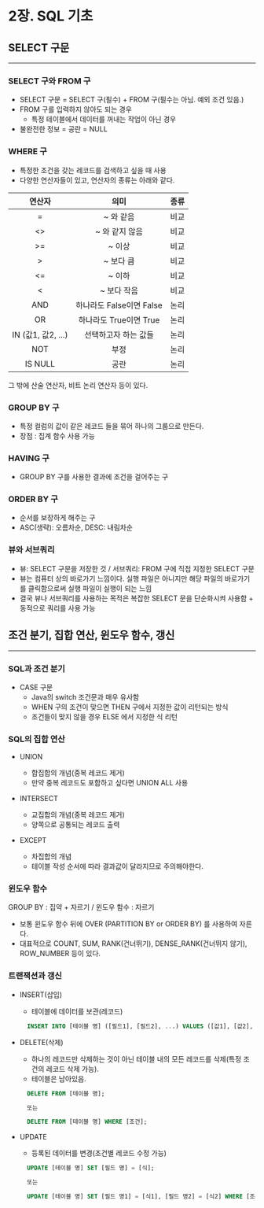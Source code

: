 # 2장. SQL 기초

## SELECT 구문

---

### SELECT 구와 FROM 구
- SELECT 구문 = SELECT 구(필수) + FROM 구(필수는 아님. 예외 조건 있음.)
- FROM 구를 입력하지 않아도 되는 경우
  - 특정 테이블에서 데이터를 꺼내는 작업이 아닌 경우
- 불완전한 정보 = 공란 = NULL

### WHERE 구
- 특정한 조건을 갖는 레코드를 검색하고 싶을 때 사용
- 다양한 연산자들이 있고, 연산자의 종류는 아래와 같다.

|       연산자        |         의미         | 종류 |
|:----------------:|:------------------:|:--:|
|        =         |       ~ 와 같음       | 비교 |
|        <>        |     ~ 와 같지 않음      | 비교 |
|       \>=        |        ~ 이상        | 비교 |
|        \>        |       ~ 보다 큼       | 비교 |
|        <=        |        ~ 이하        | 비교 |
|        <         |      ~ 보다 작음       | 비교 |
|       AND        | 하나라도 False이면 False | 논리 |
|        OR        |  하나라도 True이면 True  | 논리 |
| IN (값1, 값2, ...) |    선택하고자 하는 값들     | 논리 |
|       NOT        |         부정         | 논리 |
|     IS NULL      |         공란         | 논리 |

그 밖에 산술 연산자, 비트 논리 연산자 등이 있다.

### GROUP BY 구
- 특정 컬럼의 값이 같은 레코드 들을 묶어 하나의 그룹으로 만든다.
- 장점 : 집계 함수 사용 가능

### HAVING 구
- GROUP BY 구를 사용한 결과에 조건을 걸어주는 구

### ORDER BY 구
- 순서를 보장하게 해주는 구
- ASC(생략): 오름차순, DESC: 내림차순

### 뷰와 서브쿼리
- 뷰: SELECT 구문을 저장한 것 / 서브쿼리: FROM 구에 직접 지정한 SELECT 구문
- 뷰는 컴퓨터 상의 바로가기 느낌이다. 실행 파일은 아니지만 해당 파일의 바로가기를 클릭함으로써 실행 파일이 실행이 되는 느낌
- 결국 뷰나 서브쿼리를 사용하는 목적은 복잡한 SELECT 문을 단순화시켜 사용함 + 동적으로 쿼리를 사용 가능

## 조건 분기, 집합 연산, 윈도우 함수, 갱신

---

### SQL과 조건 분기
- CASE 구문
  - Java의 switch 조건문과 매우 유사함
  - WHEN 구의 조건이 맞으면 THEN 구에서 지정한 값이 리턴되는 방식
  - 조건들이 맞지 않을 경우 ELSE 에서 지정한 식 리턴

### SQL의 집합 연산
- UNION
  - 합집합의 개념(중복 레코드 제거)
  - 만약 중복 레코드도 포함하고 싶다면 UNION ALL 사용

- INTERSECT
  - 교집합의 개념(중복 레코드 제거)
  - 양쪽으로 공통되는 레코드 출력

- EXCEPT
  - 차집합의 개념
  - 테이블 작성 순서에 따라 결과값이 달라지므로 주의해야한다.

### 윈도우 함수
GROUP BY : 집약 + 자르기 / 윈도우 함수 : 자르기
- 보통 윈도우 함수 뒤에 OVER (PARTITION BY or ORDER BY) 를 사용하여 자른다.
- 대표적으로 COUNT, SUM, RANK(건너뛰기), DENSE_RANK(건너뛰지 않기), ROW_NUMBER 등이 있다.

### 트랜잭션과 갱신
- INSERT(삽입)
  - 테이블에 데이터를 보관(레코드)
  ```sql
    INSERT INTO [테이블 명] ([필드1], [필드2], ...) VALUES ([값1], [값2], ...);
  ```

- DELETE(삭제)
  - 하나의 레코드만 삭제하는 것이 아닌 테이블 내의 모든 레코드를 삭제(특정 조건의 레코드 삭제 가능).
  - 테이블은 남아있음.
  ```sql
    DELETE FROM [테이블 명];
  
    또는
  
    DELETE FROM [테이블 명] WHERE [조건];
  ```
  
- UPDATE
  - 등록된 데이터를 변경(조건별 레코드 수정 가능)
  ```sql
    UPDATE [테이블 명] SET [필드 명] = [식];
  
    또는
  
    UPDATE [테이블 명] SET [필드 명1] = [식1], [필드 명2] = [식2] WHERE [조건];
  ```